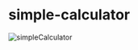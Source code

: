 # simple-calculator

![simpleCalculator](https://github.com/user-attachments/assets/705f7366-5c29-416b-9d0e-719af0d07148)


